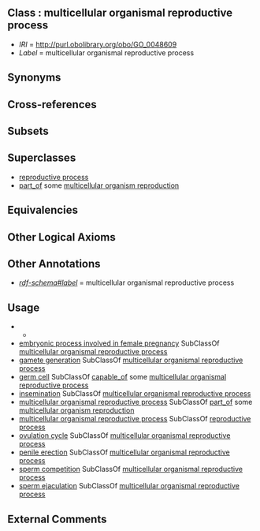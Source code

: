 
## Class : multicellular organismal reproductive process

 * *IRI* = http://purl.obolibrary.org/obo/GO_0048609
 * *Label* = multicellular organismal reproductive process

## Synonyms


## Cross-references


## Subsets


## Superclasses

 * [reproductive process](../../GO/14/GO_0022414.md)
 * [part_of](../../BFO/50/BFO_0000050.md) some [multicellular organism reproduction](../../GO/04/GO_0032504.md)

## Equivalencies


## Other Logical Axioms


## Other Annotations

 * *[rdf-schema#label](../../el/rdf-schema#label.md)* = multicellular organismal reproductive process

## Usage

 * -
 * [embryonic process involved in female pregnancy](../../GO/36/GO_0060136.md) SubClassOf [multicellular organismal reproductive process](../../GO/09/GO_0048609.md)
 * [gamete generation](../../GO/76/GO_0007276.md) SubClassOf [multicellular organismal reproductive process](../../GO/09/GO_0048609.md)
 * [germ cell](../../CL/86/CL_0000586.md) SubClassOf [capable_of](../../RO/15/RO_0002215.md) some [multicellular organismal reproductive process](../../GO/09/GO_0048609.md)
 * [insemination](../../GO/20/GO_0007320.md) SubClassOf [multicellular organismal reproductive process](../../GO/09/GO_0048609.md)
 * [multicellular organismal reproductive process](../../GO/09/GO_0048609.md) SubClassOf [part_of](../../BFO/50/BFO_0000050.md) some [multicellular organism reproduction](../../GO/04/GO_0032504.md)
 * [multicellular organismal reproductive process](../../GO/09/GO_0048609.md) SubClassOf [reproductive process](../../GO/14/GO_0022414.md)
 * [ovulation cycle](../../GO/98/GO_0042698.md) SubClassOf [multicellular organismal reproductive process](../../GO/09/GO_0048609.md)
 * [penile erection](../../GO/84/GO_0043084.md) SubClassOf [multicellular organismal reproductive process](../../GO/09/GO_0048609.md)
 * [sperm competition](../../GO/92/GO_0046692.md) SubClassOf [multicellular organismal reproductive process](../../GO/09/GO_0048609.md)
 * [sperm ejaculation](../../GO/13/GO_0042713.md) SubClassOf [multicellular organismal reproductive process](../../GO/09/GO_0048609.md)

## External Comments

